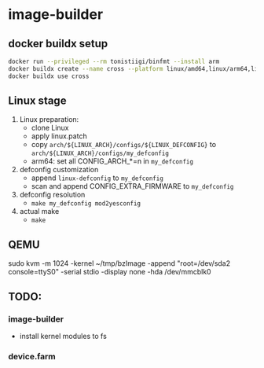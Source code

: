 # image-builder

## docker buildx setup
```sh
docker run --privileged --rm tonistiigi/binfmt --install arm
docker buildx create --name cross --platform linux/amd64,linux/arm64,linux/arm/v7,linux/arm/v6
docker buildx use cross
```

## Linux stage
1. Linux preparation:
   - clone Linux
   - apply linux.patch
   - copy `arch/${LINUX_ARCH}/configs/${LINUX_DEFCONFIG}` to `arch/${LINUX_ARCH}/configs/my_defconfig`   
   - arm64: set all CONFIG_ARCH_*=n in `my_defconfig`
2. defconfig customization
   - append `linux-defconfig` to `my_defconfig`
   - scan and append CONFIG_EXTRA_FIRMWARE to `my_defconfig`
3. defconfig resolution
   - `make my_defconfig mod2yesconfig`
4. actual make
   - `make`

## QEMU
sudo kvm -m 1024 -kernel ~/tmp/bzImage -append "root=/dev/sda2 console=ttyS0" -serial stdio -display none -hda /dev/mmcblk0

## TODO:

### image-builder
- install kernel modules to fs

### device.farm

